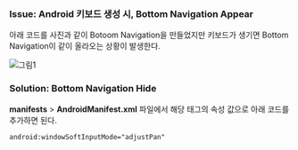 ### Issue: Android 키보드 생성 시, Bottom Navigation Appear

아래 코드를 사진과 같이 Botoom Navigation을 만들었지만 키보드가 생기면 Bottom Navigation이 같이 올라오는 상황이 발생한다.

![그림1](https://user-images.githubusercontent.com/89065117/139229204-93d23501-5fa8-4011-8b6f-91ee85252b71.png)

### Solution: Bottom Navigation Hide

**manifests** > **AndroidManifest.xml** 파일에서 해당 **<activity>** 태그의 속성 값으로 아래 코드를 추가하면 된다.

```
android:windowSoftInputMode="adjustPan"
```
